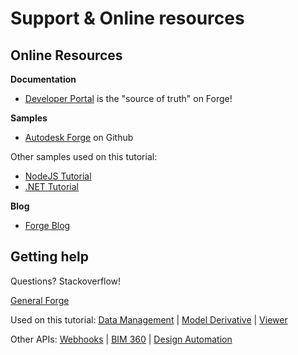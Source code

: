 # Support & Online resources

## Online Resources

**Documentation**

 - [Developer Portal](https://developer.autodesk.com/) is the "source of truth" on Forge!

**Samples**

- [Autodesk Forge](https://github.com/Autodesk-Forge/) on Github

Other samples used on this tutorial:

- [NodeJS Tutorial](https://github.com/Autodesk-Forge/forge.learning.viewmodels.nodejs)
- [.NET Tutorial](https://github.com/Autodesk-Forge/forge.learning.viewmodels.net)

**Blog**

- [Forge Blog](https://forge.autodesk.com/blog/)

## Getting help

Questions? Stackoverflow! 

[General Forge](https://stackoverflow.com/questions/tagged/autodesk-forge)

Used on this tutorial: [Data Management](https://stackoverflow.com/questions/tagged/autodesk-data-management) | [Model Derivative](https://stackoverflow.com/questions/tagged/autodesk-model-derivative) | [Viewer](https://stackoverflow.com/questions/tagged/autodesk-viewer)

Other APIs: [Webhooks](https://stackoverflow.com/questions/tagged/autodesk-webhooks) | [BIM 360](https://stackoverflow.com/questions/tagged/autodesk-bim360) | [Design Automation](https://stackoverflow.com/questions/tagged/autodesk-designautomation)